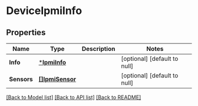 # DeviceIpmiInfo

## Properties
Name | Type | Description | Notes
------------ | ------------- | ------------- | -------------
**Info** | [***IpmiInfo**](IPMIInfo.md) |  | [optional] [default to null]
**Sensors** | [**[]IpmiSensor**](IPMISensor.md) |  | [optional] [default to null]

[[Back to Model list]](../README.md#documentation-for-models) [[Back to API list]](../README.md#documentation-for-api-endpoints) [[Back to README]](../README.md)


